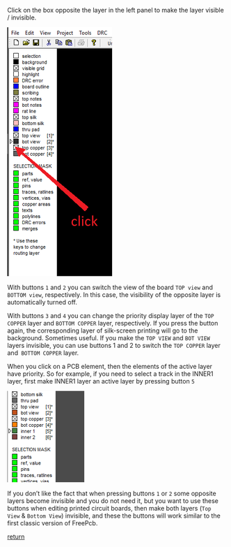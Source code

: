 Click on the box opposite the layer in the left panel to make the layer visible / invisible.

![](pictures/layer_vis.png)

With buttons `1` and `2` you can switch the view of the board `TOP view` and `BOTTOM view`, respectively. In this case, the visibility of the opposite layer is automatically turned off.

With buttons `3` and `4` you can change the priority display layer of the `TOP COPPER` layer and `BOTTOM COPPER` layer, respectively. If you press the button again, the corresponding layer of silk-screen printing will go to the background. Sometimes useful. If you make the `TOP VIEW` and `BOT VIEW` layers invisible, you can use buttons 1 and 2 to switch the `TOP COPPER` layer and` BOTTOM COPPER` layer.

When you click on a PCB element, then the elements of the active layer have priority. So for example, if you need to select a track in the INNER1 layer, first make INNER1 layer an active layer by pressing button `5`

![](pictures/active_layer.png)

If you don’t like the fact that when pressing buttons `1` or `2` some opposite layers become invisible and you do not need it, but you want to use these buttons when editing printed circuit boards, then make both layers (`Top View` & `Bottom View`) invisible, and these the buttons will work similar to the first classic version of FreePcb. 

[return](How_to.md)
